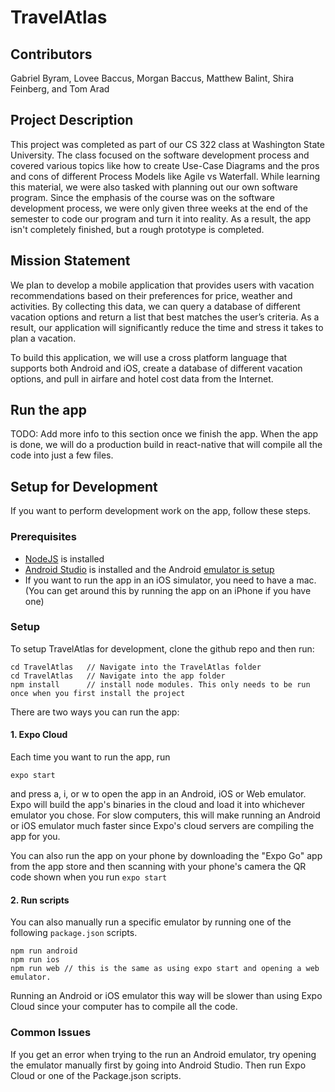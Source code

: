 # TravelAtlas

## Contributors

Gabriel Byram, Lovee Baccus, Morgan Baccus, Matthew Balint, Shira Feinberg, and Tom Arad

## Project Description
This project was completed as part of our CS 322 class at Washington State University. The class focused on the software development process and covered various topics like how to create Use-Case Diagrams and the pros and cons of different Process Models like Agile vs Waterfall. While learning this material, we were also tasked with planning out our own software program. Since the emphasis of the course was on the software development process, we were only given three weeks at the end of the semester to code our program and turn it into reality. As a result, the app isn't completely finished, but a rough prototype is completed.

## Mission Statement

We plan to develop a mobile application that provides users with vacation recommendations based on their preferences for price, weather and activities. By collecting this data, we can query a database of different vacation options and return a list that best matches the user’s criteria. As a result, our application will significantly reduce the time and stress it takes to plan a vacation.

To build this application, we will use a cross platform language that supports both Android and iOS, create a database of different vacation options, and pull in airfare and hotel cost data from the Internet.

## Run the app

TODO: Add more info to this section once we finish the app. When the app is done, we will do a production build in react-native that will compile all the code into just a few files.

## Setup for Development

If you want to perform development work on the app, follow these steps.

### Prerequisites

- [NodeJS](https://nodejs.org/en/) is installed
- [Android Studio](https://developer.android.com/studio/) is installed and the Android [emulator is setup](https://docs.expo.io/workflow/android-studio-emulator/)
- If you want to run the app in an iOS simulator, you need to have a mac. (You can get around this by running the app on an iPhone if you have one)

### Setup

To setup TravelAtlas for development, clone the github repo and then run:

```
cd TravelAtlas   // Navigate into the TravelAtlas folder
cd TravelAtlas   // Navigate into the app folder
npm install      // install node modules. This only needs to be run once when you first install the project
```
There are two ways you can run the app:

#### 1. Expo Cloud
Each time you want to run the app, run
```
expo start
```
and press a, i, or w to open the app in an Android, iOS or Web emulator. Expo will build the app's binaries in the cloud and load it into whichever emulator you chose. For slow computers, this will make running an Android or iOS emulator much faster since Expo's cloud servers are compiling the app for you.

You can also run the app on your phone by downloading the "Expo Go" app from the app store and then scanning with your phone's camera the QR code shown when you run `expo start`

#### 2. Run scripts
You can also manually run a specific emulator by running one of the following `package.json` scripts.
```
npm run android
npm run ios
npm run web // this is the same as using expo start and opening a web emulator.
```
Running an Android or iOS emulator this way will be slower than using Expo Cloud since your computer has to compile all the code. 

### Common Issues
If you get an error when trying to the run an Android emulator, try opening the emulator manually first by going into Android Studio. Then run Expo Cloud or one of the Package.json scripts.
